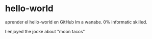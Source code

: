 # hello-world
aprender el hello-world en GitHub
Im a wanabe. 0% informatic skilled.

I enjoyed the jocke about "moon tacos"
